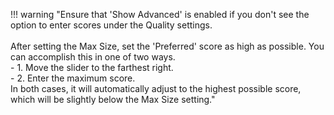<!-- markdownlint-disable MD041-->
!!! warning "Ensure that 'Show Advanced' is enabled if you don't see the option to enter scores under the Quality settings.<br><br>After setting the Max Size, set the 'Preferred' score as high as possible. You can accomplish this in one of two ways.<br>- 1. Move the slider to the farthest right.<br>- 2. Enter the maximum score.<br>In both cases, it will automatically adjust to the highest possible score, which will be slightly below the Max Size setting."
<!-- markdownlint-enable MD041-->
